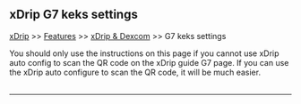 ## xDrip G7 keks settings  
[xDrip](../../README.md) >> [Features](../Features_page.md) >> [xDrip & Dexcom](../Dexcom_page.md) >> G7 keks settings  
  
You should only use the instructions on this page if you cannot use xDrip auto config to scan the QR code on the xDrip guide G7 page.  If you can use the xDrip auto configure to scan the QR code, it will be much easier.  
<br/>  
  
---  
  

